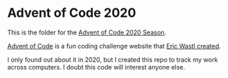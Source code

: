 # Advent of Code 2020

This is the folder for the [Advent of Code 2020 Season](https://adventofcode.com/2020).

[Advent of Code](https://adventofcode.com/) is a fun coding challenge website that [Eric Wastl created](https://adventofcode.com/about).

I only found out about it in 2020, but I created this repo to track my work across computers. I doubt this code will interest anyone else.